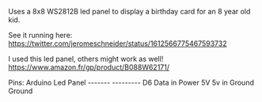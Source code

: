 Uses a 8x8 WS2812B led panel to display a birthday card for an 8 year old kid.

See it running here: https://twitter.com/jeromeschneider/status/1612566775467593732

I used this led panel, others might work as well! https://www.amazon.fr/gp/product/B088W62171/

  Pins:  Arduino             Led Panel
         -------             ---------
         D6                  Data in
         Power 5V            5v in
         Ground              Ground
